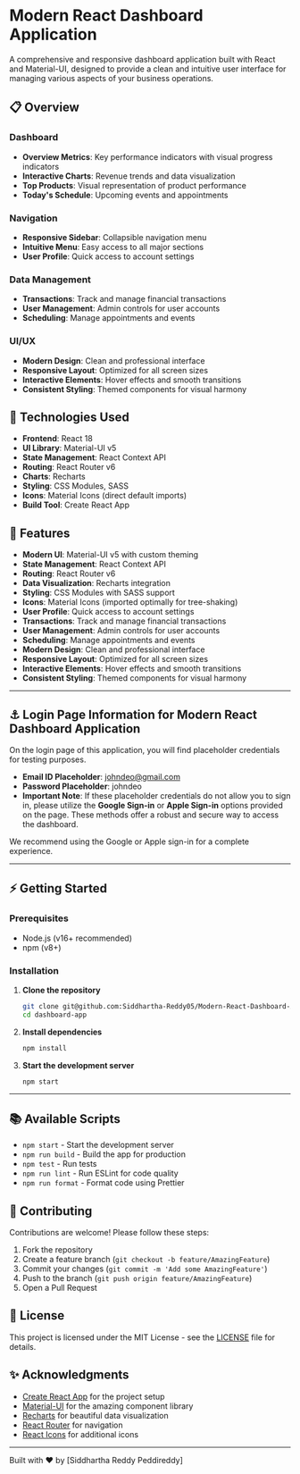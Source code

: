 # Modern React Dashboard Application

A comprehensive and responsive dashboard application built with React and Material-UI, designed to provide a clean and intuitive user interface for managing various aspects of your business operations.

## 📋 Overview

### Dashboard
- **Overview Metrics**: Key performance indicators with visual progress indicators
- **Interactive Charts**: Revenue trends and data visualization
- **Top Products**: Visual representation of product performance
- **Today's Schedule**: Upcoming events and appointments

### Navigation
- **Responsive Sidebar**: Collapsible navigation menu
- **Intuitive Menu**: Easy access to all major sections
- **User Profile**: Quick access to account settings

### Data Management
- **Transactions**: Track and manage financial transactions
- **User Management**: Admin controls for user accounts
- **Scheduling**: Manage appointments and events

### UI/UX
- **Modern Design**: Clean and professional interface
- **Responsive Layout**: Optimized for all screen sizes
- **Interactive Elements**: Hover effects and smooth transitions
- **Consistent Styling**: Themed components for visual harmony

## 🚀 Technologies Used

- **Frontend**: React 18
- **UI Library**: Material-UI v5
- **State Management**: React Context API
- **Routing**: React Router v6
- **Charts**: Recharts
- **Styling**: CSS Modules, SASS
- **Icons**: Material Icons (direct default imports)
- **Build Tool**: Create React App


## 🧰 Features

- **Modern UI**: Material-UI v5 with custom theming
- **State Management**: React Context API
- **Routing**: React Router v6
- **Data Visualization**: Recharts integration
- **Styling**: CSS Modules with SASS support
- **Icons**: Material Icons (imported optimally for tree-shaking)
- **User Profile**: Quick access to account settings
- **Transactions**: Track and manage financial transactions
- **User Management**: Admin controls for user accounts
- **Scheduling**: Manage appointments and events
- **Modern Design**: Clean and professional interface
- **Responsive Layout**: Optimized for all screen sizes
- **Interactive Elements**: Hover effects and smooth transitions
- **Consistent Styling**: Themed components for visual harmony

---
## ⚓ Login Page Information for Modern React Dashboard Application
On the login page of this application, you will find placeholder credentials for testing purposes.
- **Email ID Placeholder**: johndeo@gmail.com
- **Password Placeholder**: johndeo
- **Important Note**: If these placeholder credentials do not allow you to sign in, please utilize the **Google Sign-in** or **Apple Sign-in** options provided on the page. These methods offer a robust and secure way to access the dashboard.

We recommend using the Google or Apple sign-in for a complete experience.

---

## ⚡ Getting Started

### Prerequisites

- Node.js (v16+ recommended)
- npm (v8+)

### Installation

1. **Clone the repository**
    ```bash
    git clone git@github.com:Siddhartha-Reddy05/Modern-React-Dashboard-Application.git
    cd dashboard-app
    ```
2. **Install dependencies**
    ```bash
    npm install
    ```
3. **Start the development server**
    ```bash
    npm start
    ```

---

## 📚 Available Scripts

- `npm start` - Start the development server
- `npm run build` - Build the app for production
- `npm test` - Run tests
- `npm run lint` - Run ESLint for code quality
- `npm run format` - Format code using Prettier

## 🤝 Contributing

Contributions are welcome! Please follow these steps:

1. Fork the repository
2. Create a feature branch (`git checkout -b feature/AmazingFeature`)
3. Commit your changes (`git commit -m 'Add some AmazingFeature'`)
4. Push to the branch (`git push origin feature/AmazingFeature`)
5. Open a Pull Request

## 📄 License

This project is licensed under the MIT License - see the [LICENSE](LICENSE) file for details.

## ✨ Acknowledgments

- [Create React App](https://create-react-app.dev/) for the project setup
- [Material-UI](https://mui.com/) for the amazing component library
- [Recharts](https://recharts.org/) for beautiful data visualization
- [React Router](https://reactrouter.com/) for navigation
- [React Icons](https://react-icons.github.io/react-icons/) for additional icons

---

Built with ❤️ by [Siddhartha Reddy Peddireddy]

